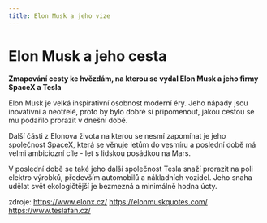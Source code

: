 ```yaml
---
title: Elon Musk a jeho vize
---
```


# Elon Musk a jeho cesta
 
**Zmapování cesty ke hvězdám, na kterou se vydal Elon Musk a jeho firmy SpaceX a Tesla**
 
Elon Musk je velká inspirativní osobnost moderní éry. Jeho nápady jsou inovativní a neotřelé, proto by bylo dobré si připomenout, jakou cestou se mu podařilo prorazit v dnešní době.
 
Další části z Elonova života na kterou se nesmí zapomínat je jeho společnost SpaceX, která se věnuje letům do vesmíru a poslední době má velmi ambiciozní cíle - let s lidskou posádkou na Mars.
 
V poslední době se také jeho další společnost Tesla snaží prorazit na poli elektro výrobků, především automobilů a nákladních vozidel. Jeho snaha udělat svět ekologičtější je bezmezná a minimálně hodna úcty.
 
zdroje:
https://www.elonx.cz/
https://elonmuskquotes.com/
https://www.teslafan.cz/


